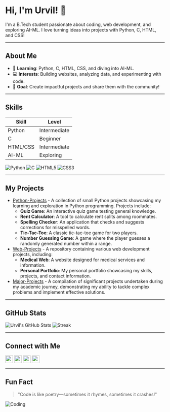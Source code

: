 # Hi, I'm Urvil! 👋

I'm a B.Tech student passionate about coding, web development, and exploring AI-ML. I love turning ideas into projects with Python, C, HTML, and CSS!

---

## About Me
- 🌱 **Learning**: Python, C, HTML, CSS, and diving into AI-ML.
- 💻 **Interests**: Building websites, analyzing data, and experimenting with code.
- 🎯 **Goal**: Create impactful projects and share them with the community!

---

## Skills
| Skill        | Level         |
|--------------|---------------|
| Python       | Intermediate  |
| C            | Beginner      |
| HTML/CSS     | Intermediate  |
| AI-ML        | Exploring     |

![Python](https://img.shields.io/badge/-Python-3776AB?style=flat&logo=python) 
![C](https://img.shields.io/badge/-C-A8B9CC?style=flat&logo=c) 
![HTML5](https://img.shields.io/badge/-HTML5-E34F26?style=flat&logo=html5) 
![CSS3](https://img.shields.io/badge/-CSS3-1572B6?style=flat&logo=css3)

---

## My Projects
- [Python-Projects](https://github.com/uvpatel/Python-Projects) - A collection of small Python projects showcasing my learning and exploration in Python programming. Projects include:
  - **Quiz Game**: An interactive quiz game testing general knowledge.
  - **Rent Calculator**: A tool to calculate rent splits among roommates.
  - **Spelling Checker**: An application that checks and suggests corrections for misspelled words.
  - **Tic-Tac-Toe**: A classic tic-tac-toe game for two players.
  - **Number Guessing Game**: A game where the player guesses a randomly generated number within a range.
- [Web-Projects](https://github.com/uvpatel/Web-Projects) - A repository containing various web development projects, including:
  - **Medical Web**: A website designed for medical services and information.
  - **Personal Portfolio**: My personal portfolio showcasing my skills, projects, and contact information.
- [Major-Projects](https://github.com/uvpatel/Major-Projects) - A compilation of significant projects undertaken during my academic journey, demonstrating my ability to tackle complex problems and implement effective solutions.

---

## GitHub Stats
![Urvil's GitHub Stats](https://github-readme-stats.vercel.app/api?username=uvpatel&show_icons=true&theme=dracula)
![Streak](https://github-readme-streak-stats.herokuapp.com/?user=uvpatel&theme=dracula)

---

## Connect with Me
[<img src="https://img.icons8.com/color/48/000000/github.png" width="24"/>](https://github.com/uvpatel)
[<img src="https://img.icons8.com/color/48/000000/linkedin.png" width="24"/>](https://www.linkedin.com/in/urvil-patel-6995a0320)
[<img src="https://img.icons8.com/color/48/000000/instagram-new.png" width="24"/>](https://www.instagram.com/patelurvilv/)
[<img src="https://img.icons8.com/color/48/000000/gmail.png" width="24"/>](mailto:your.uvpatel7271@gmail.com)

---

## Fun Fact
> "Code is like poetry—sometimes it rhymes, sometimes it crashes!"

![Coding](https://media.giphy.com/media/LmNwrBhejkK9EFP504/giphy.gif)
